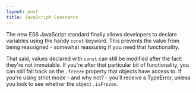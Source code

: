 ```yaml
---
layout: post
title: JavaScript Constants
---
```


The new ES6 JavaScript standard finally allows developers to declare variables using the handy `const` keyword. This prevents the value from being reassigned - somewhat reassuring if you need that functionality.

That said, values declared with `const` can still be modified after the fact: they're not immutable. If you're after that particular bit of functionality, you can still fall back on the `.freeze` property that objects have access to. If you're using strict mode - and why not? - you'll receive a TypeError, unless you look to see whether the object `.isFrozen`.
